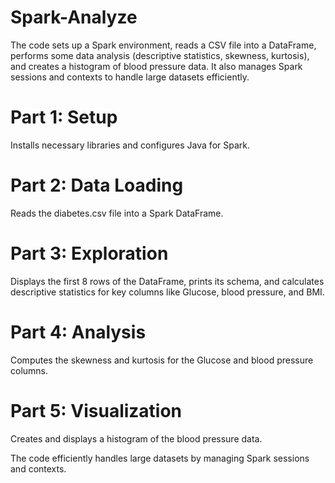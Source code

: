 # Spark-Analyze
The code sets up a Spark environment, reads a CSV file into a DataFrame, performs some data analysis (descriptive statistics, skewness, kurtosis), and creates a histogram of blood pressure data. It also manages Spark sessions and contexts to handle large datasets efficiently.

# Part 1: Setup
Installs necessary libraries and configures Java for Spark.

# Part 2: Data Loading
Reads the diabetes.csv file into a Spark DataFrame.

# Part 3: Exploration
Displays the first 8 rows of the DataFrame, prints its schema, and calculates descriptive statistics for key columns like Glucose, blood pressure, and BMI.

# Part 4: Analysis
Computes the skewness and kurtosis for the Glucose and blood pressure columns.

# Part 5: Visualization
Creates and displays a histogram of the blood pressure data.

The code efficiently handles large datasets by managing Spark sessions and contexts.
